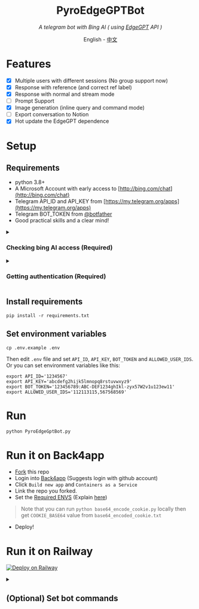 <div align="center">

# PyroEdgeGPTBot
_A telegram bot with Bing AI ( using [EdgeGPT](https://github.com/acheong08/EdgeGPT) API )_

<a>English</a> -
<a href="./README_zh.md">中文</a>

</div>

# Features
- [x] Multiple users with different sessions (No group support now)
- [x] Response with reference (and correct ref label)
- [x] Response with normal and stream mode
- [ ] Prompt Support
- [x] Image generation (inline query and command mode)
- [ ] Export conversation to Notion
- [x] Hot update the EdgeGPT dependence

# Setup
## Requirements
* python 3.8+
* A Microsoft Account with early access to [http://bing.com/chat](http://bing.com/chat)
* Telegram API_ID and API_KEY from [https://my.telegram.org/apps](https://my.telegram.org/apps)
* Telegram BOT_TOKEN from [@botfather](https://t.me/botfather)
* Good practical skills and a clear mind!

<details>
  <summary>

### Checking bing AI access (Required)

  </summary>

- Install the latest version of Microsoft Edge
- Alternatively, you can use any browser and set the user-agent to look like you're using Edge. You can do this easily with an extension like "User-Agent Switcher and Manager" for [Chrome](https://chrome.google.com/webstore/detail/user-agent-switcher-and-m/bhchdcejhohfmigjafbampogmaanbfkg) and [Firefox](https://addons.mozilla.org/en-US/firefox/addon/user-agent-string-switcher/).
- Open [bing.com/chat](https://bing.com/chat)
- If you see a chat feature, you are good to go

</details>


<details>
  <summary>

### Getting authentication (Required)

  </summary>

- Install the cookie editor extension for [Chrome](https://chrome.google.com/webstore/detail/cookie-editor/hlkenndednhfkekhgcdicdfddnkalmdm) or [Firefox](https://addons.mozilla.org/en-US/firefox/addon/cookie-editor/) or [Edge](https://microsoftedge.microsoft.com/addons/detail/cookieeditor/neaplmfkghagebokkhpjpoebhdledlfi)
- Go to [`bing.com`](https://bing.com/)
- Open the extension
- Click "Export" on the bottom right, then "Export as JSON" (This saves your cookies to clipboard)
- Paste your cookies into a file `./cookie.json` (The filename depends on your `.env` settings)

</details>

## Install requirements
```shell
pip install -r requirements.txt
```

## Set environment variables
```shell
cp .env.example .env
```
Then edit `.env` file and set `API_ID`, `API_KEY`, `BOT_TOKEN` and `ALLOWED_USER_IDS`. Or you can set environment variables like this:
```shell
export API_ID='1234567'
export API_KEY='abcdefg2hijk5lmnopq8rstuvwxyz9'
export BOT_TOKEN='123456789:ABC-DEF1234ghIkl-zyx57W2v1u123ew11'
export ALLOWED_USER_IDS='112113115,567568569'
```

# Run
```shell
python PyroEdgeGptBot.py
```

# Run it on Back4app
* [Fork](https://github.com/tom-snow/PyroEdgeGPTBot/fork) this repo
* Login into [Back4app](https://www.back4app.com/login) (Suggests login with github account)
* Click `Build new app` and `Containers as a Service`
* Link the repo you forked.
* Set the [Required ENVS](./Dockerfile#L7-L11) (Explain [here](./.env.example#L4-L12))
> Note that you can run `python base64_encode_cookie.py` locally then get `COOKIE_BASE64` value from `base64_encoded_cookie.txt`
* Deploy!

# Run it on Railway
[![Deploy on Railway](https://railway.app/button.svg)](https://railway.app/template/7OO3yS?referralCode=_cP9IT)

<details>
  <summary>

## (Optional) Set bot commands

  </summary>

- Contact [@botfather](https://t.me/botfather)
- Send `/mybots` then select your bot and click `Edit Bot` -> `Edit Commands`
- Paste below and send.
```
start - Start the bot!
help - Get help
reset - Reset the bot
new - Create new conversation
switch - Switch the conversation style
interval - Set edit interval
suggest_mode - Set the suggest mode
image_gen - Generate images
update - Update the EdgeGPT dependence
```

</details>

